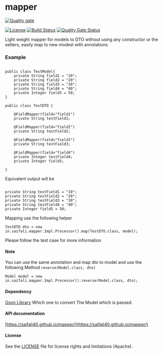 # mapper

[![Quality gate](https://sonarcloud.io/api/project_badges/quality_gate?project=saifali40_mapper)](https://sonarcloud.io/dashboard?id=saifali40_mapper)

[![License](https://img.shields.io/badge/License-Apache%202.0-blue.svg)](https://opensource.org/licenses/Apache-2.0)
[![Build Status](https://travis-ci.org/saifali40/mapper.svg?branch=master)](https://travis-ci.org/saifali40/mapper)
[![Quality Gate Status](https://sonarcloud.io/api/project_badges/measure?project=saifali40_mapper&metric=alert_status)](https://sonarcloud.io/dashboard?id=saifali40_mapper)

Light weight mapper for models to DTO without using any constructor or the setters, easily map to new modesl with annotations 

### Example

```

public class TestModel{
    private String field1 = "10";
    private String field2 = "20";
    private String field3 = "30";
    private String field4 = "40";
    private Integer field5 = 50;
}

public class TestDTO {

    @FieldMapper(field="field1")
    private String testField1;

    @FieldMapper(field="field2")
    private String testField2;

    @FieldMapper(field="field3")
    private String testField3;

    @FieldMapper(field="field4")
    private Integer testField4;
    private Integer field5;

}

```
Equivalent output will be 
```

private String testField1 = "10";
private String testField2 = "20";
private String testField3 = "30";
private String testField4 = "40";
private Integer field5 = 50;

```
Mapping use the following helper

```
TestDTO dto = new in.saifali.mapper.Impl.Processor().map(TestDTO.class, model);
```

Please follow the test case for more information

#### Note

You can use the same annotation and map dto to model and use the following Method `reverse(Model.class, dto)`

```
Model model = new in.saifali.mapper.Impl.Processor().reverse(Model.class, dto);
```

#### Dependency
[Gson Library](https://mvnrepository.com/artifact/com.google.code.gson/gson)
Which one to convert The Model which is passed.


#### API documentation
[https://saifali40.github.io/mapper/](https://saifali40.github.io/mapper/)

#### License
See the [LICENSE](https://github.com/saifali40/mapper/blob/master/LICENSE) file for license rights and limitations (Apache).

